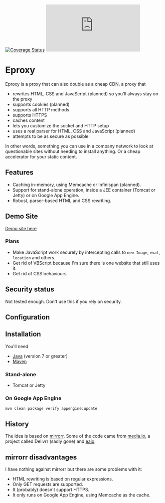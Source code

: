 [![Coverage Status](https://coveralls.io/repos/johannburkard/eproxy/badge.svg?branch=master&service=github)](https://coveralls.io/github/johannburkard/eproxy?branch=master) [![Analytics](https://ga-beacon.appspot.com/UA-7427410-88/eproxy/README.md?pixel)](https://github.com/igrigorik/ga-beacon)

# Eproxy

Eproxy is a proxy that can also double as a cheap CDN, a proxy that

* rewrites HTML, CSS and JavaScript (planned) so you'll always stay on the proxy
* supports cookies (planned)
* supports all HTTP methods 
* supports HTTPS
* caches content
* lets you customize the socket and HTTP setup
* uses a real parser for HTML, CSS and JavaScript (planned)
* attempts to be as secure as possible 

In other words, something you can use in a company network to look at questionable sites without needing to install anything. Or a cheap accelerator for your static content.

## Features

* Caching in-memory, using Memcache or Infinispan (planned).
* Support for stand-alone operation, inside a JEE container (Tomcat or Jetty) or on Google App Engine.
* Robust, parser-based HTML and CSS rewriting.

## Demo Site

[Demo site here](https://weizentortillas.appspot.com)

### Plans

* Make JavaScript work securely by intercepting calls to ``new Image``, ``eval``, ``location`` and others.
* Get rid of VBScript because I'm sure there is one website that still uses it.
* Get rid of CSS behaviours.
 
## Security status

Not tested enough. Don't use this if you rely on security.

## Configuration

## Installation

You'll need

* [Java](http://www.oracle.com/technetwork/java/javase/downloads/index-jsp-138363.html) (version 7 or greater)
* [Maven](https://maven.apache.org)

### Stand-alone 

* Tomcat or Jetty

### On Google App Engine

``mvn clean package verify appengine:update``

## History

The idea is based on [mirrorr](https://github.com/bslatkin/mirrorrr). Some of the code came from [media.io](http://media.io), a project called Delivrr (sadly gone) and [eaio](http://eaio.com).

## mirrorr disadvantages

I have nothing against mirrorr but there are some problems with it:

* HTML rewriting is based on regular expressions.
* Only GET requests are supported.
* It (probably) doesn't support HTTPS.
* It only runs on Google App Engine, using Memcache as the cache.
